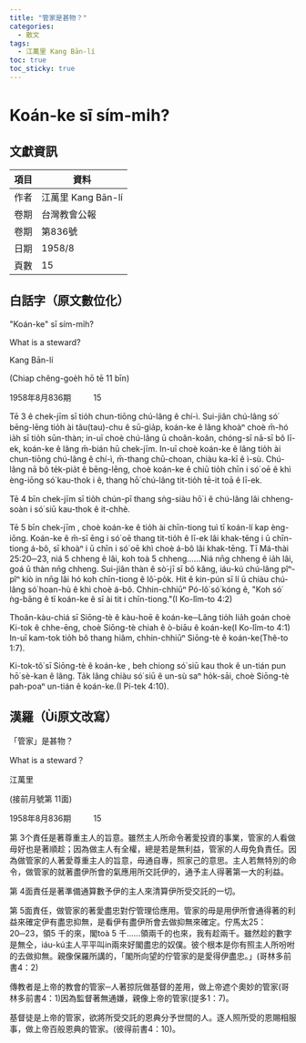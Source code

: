 ```yaml
---
title: "管家是甚物？"
categories:
  - 散文
tags:
  - 江萬里 Kang Bān-lí
toc: true
toc_sticky: true
---
```


# Koán-ke sī sím-mi̍h?

## 文獻資訊

| 項目 | 資料 |
|---|---|
| 作者 | 江萬里 Kang Bān-lí |
| 卷期 | 台灣教會公報 |
| 卷期 | 第836號 |
| 日期 | 1958/8 |
| 頁數 | 15 |

## 白話字（原文數位化）

"Koán-ke" sī sím-mi̍h?

What is a steward?

Kang Bān-lí

(Chiap chêng-goe̍h hō tē 11 bīn)

1958年8月836期          15

Tē 3 ê chek-jīm sī tio̍h chun-tiōng chú-lâng ê chí-ì. Sui-jiân chú-lâng só͘ bēng-lēng tio̍h ài tâu(tau)-chu ê sū-gia̍p, koán-ke ê lâng khoàⁿ choè m̄-hó ia̍h sī tio̍h sūn-thàn; in-uī choè chú-lâng ū choân-koân, chóng-sī nā-sī bô lī-ek, koán-ke ê lâng m̄-bián hū chek-jīm. In-uī choè koán-ke ê lâng tio̍h ài chun-tiōng chú-lâng ê chí-ì, m̄-thang chū-choan, chiàu ka-kī ê ì-sù. Chú-lâng nā bô te̍k-pia̍t ê bēng-lēng, choè koán-ke ê chiū tio̍h chīn i só͘ oē ê khì èng-iōng só͘ kau-thok i ê, thang hō͘ chú-lâng tit-tio̍h tē-it toā ê lī-ek.

Tē 4 bīn chek-jīm sī tio̍h chún-pī thang sǹg-siàu hō͘ i ê chú-lâng lâi chheng-soàn i só͘ siū kau-thok ê it-chhè.

Tē 5 bīn chek-jīm , choè koán-ke ê tio̍h ài chīn-tiong tuì tī koán-lí kap èng-iōng. Koán-ke ê m̄-sī ēng i só͘ oē thang tit-tio̍h ê lī-ek lâi khak-tēng i ū chīn-tiong á-bô, sī khoàⁿ i ū chīn i só͘ oē khì choè á-bô lâi khak-tēng. Tī Má-thài 25:20─23, niá 5 chheng ê lâi, koh toà 5 chheng......Niá nn̄g chheng ê ia̍h lâi, goá ū thàn nn̄g chheng. Sui-jiân thàn ê sò͘-jī sī bô kâng, iáu-kú chú-lâng pîⁿ-pîⁿ kiò in nn̄g lâi hó koh chīn-tiong ê lô͘-po̍k. Hit ê kin-pún sī lí ū chiàu chú-lâng só͘ hoan-hù ê khì choè á-bô. Chhin-chhiūⁿ Pó-lô͘ só͘ kóng ê, "Koh só͘ ǹg-bāng ê tī koán-ke ê sī ài tit i chīn-tiong."(I Ko-lîm-to 4:2)

Thoân-kàu-chiá sī Siōng-tè ê kàu-hoē ê koán-ke─Lâng tio̍h lia̍h goán choè Ki-tok ê chhe-ēng, choè Siōng-tè chiah ê ò-biāu ê koán-ke(I Ko-lîm-to 4:1) In-uī kam-tok tio̍h bô thang hiâm, chhin-chhiūⁿ Siōng-tè ê koán-ke(Thê-to 1:7).

Ki-tok-tô͘ sī Siōng-tè ê koán-ke , beh chiong só͘ siū kau thok ê un-tián pun hō͘ sè-kan ê lâng. Ta̍k lâng chiàu só͘ siū ê un-sù saⁿ ho̍k-sāi, choè Siōng-tè pah-poaⁿ un-tián ê koán-ke.(I Pí-tek 4:10).

## 漢羅（Ùi原文改寫）

「管家」是甚物？

What is a steward？

江萬里

(接前月號第 11面)

1958年8月836期          15

第 3个責任是著尊重主人的旨意。雖然主人所命令著愛投資的事業，管家的人看做毋好也是著順趁；因為做主人有全權，總是若是無利益，管家的人毋免負責任。因為做管家的人著愛尊重主人的旨意，毋通自專，照家己的意思。主人若無特別的命令，做管家的就著盡伊所會的氣應用所交託伊的，通予主人得著第一大的利益。

第 4面責任是著準備通算數予伊的主人來清算伊所受交託的一切。

第 5面責任，做管家的著愛盡忠對佇管理佮應用。管家的毋是用伊所會通得著的利益來確定伊有盡忠抑無，是看伊有盡伊所會去做抑無來確定。佇馬太25：20─23，領5 千的來，閣toà 5 千......領兩千的也來，我有趁兩千。雖然趁的數字是無仝，iáu-kú主人平平叫in兩來好閣盡忠的奴僕。彼个根本是你有照主人所吩咐的去做抑無。親像保羅所講的，「閣所向望的佇管家的是愛得伊盡忠。」(哥林多前書4：2)

傳教者是上帝的教會的管家─人著掠阮做基督的差用，做上帝遮个奧妙的管家(哥林多前書4：1)因為監督著無通嫌，親像上帝的管家(提多1：7)。

基督徒是上帝的管家，欲將所受交託的恩典分予世間的人。逐人照所受的恩賜相服事，做上帝百般恩典的管家。(彼得前書4：10)。
